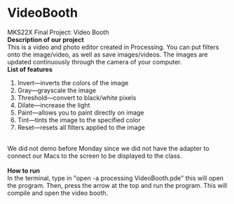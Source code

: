 # VideoBooth
MKS22X Final Project: Video Booth <br />
<b>Description of our project </b> <br />
    This is a video and photo editor created in Processing. You can put filters onto the image/video, as well as save images/videos. The images are updated continuously through the camera of your computer. <br />
<b>List of features </b> <br />
<ol>
  <li> Invert—inverts the colors of the image</li>
  <li> Gray—grayscale the image</li>
  <li> Threshold—convert to black/white pixels </li>
  <li> Dilate—increase the light </li>
  <li> Paint—allows you to paint directly on image</li>
  <li> Tint—tints the image to the specified color</li>
  <li> Reset—resets all filters applied to the image </li>
</ol>  <br />
We did not demo before Monday since we did not have the adapter to connect our Macs to the screen to be displayed to the class. <br /><br />
<b>How to run</b><br />
In the terminal, type in "open -a processing VideoBooth.pde" this will open the program. Then, press the arrow at the top and run the program. This will compile and open the video booth.
